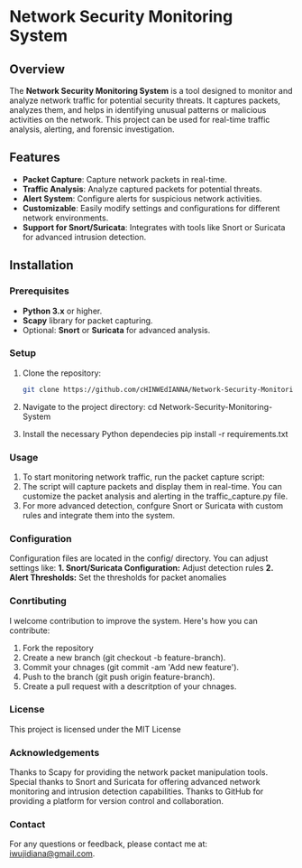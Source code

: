 # Network Security Monitoring System

## Overview

The **Network Security Monitoring System** is a tool designed to monitor and analyze network traffic for potential security threats. It captures packets, analyzes them, and helps in identifying unusual patterns or malicious activities on the network. This project can be used for real-time traffic analysis, alerting, and forensic investigation.

## Features

- **Packet Capture**: Capture network packets in real-time.
- **Traffic Analysis**: Analyze captured packets for potential threats.
- **Alert System**: Configure alerts for suspicious network activities.
- **Customizable**: Easily modify settings and configurations for different network environments.
- **Support for Snort/Suricata**: Integrates with tools like Snort or Suricata for advanced intrusion detection.

## Installation

### Prerequisites

- **Python 3.x** or higher.
- **Scapy** library for packet capturing.
- Optional: **Snort** or **Suricata** for advanced analysis.

### Setup

1. Clone the repository:
   ```bash
   git clone https://github.com/cHINWEdIANNA/Network-Security-Monitoring-System.git
   
2. Navigate to the project directory:
    cd Network-Security-Monitoring-System

3. Install the necessary Python dependecies
   pip install -r requirements.txt

### Usage
1. To start monitoring network traffic, run the packet capture script:
2. The script will capture packets and display them in real-time. You can customize the packet analysis and alerting in the traffic_capture.py file.
3. For more advanced detection, confgure Snort or Suricata with custom rules and integrate them into the system.

### Configuration
Configuration files are located in the config/ directory. You can adjust settings like:
**1. Snort/Suricata Configuration:** Adjust detection rules
**2. Alert Thresholds:** Set the thresholds for packet anomalies

### Conrtibuting
I welcome contribution to improve the system. Here's how you can contribute:
1. Fork the repository
2. Create a new branch (git checkout -b feature-branch).
3. Commit your chnages  (git commit -am 'Add new feature').
4. Push to the branch (git push origin feature-branch).
5. Create a pull request with a descritption of your chnages.

### License 
This project is licensed under the MIT License 

### Acknowledgements
Thanks to Scapy for providing the network packet manipulation tools.
Special thanks to Snort and Suricata for offering advanced network monitoring and intrusion detection capabilities.
Thanks to GitHub for providing a platform for version control and collaboration.

### Contact
For any questions or feedback, please contact me at: iwujidiana@gmail.com.

